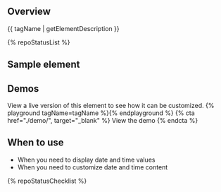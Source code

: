 ## Overview
{{ tagName | getElementDescription }}

{% repoStatusList %}

## Sample element
<rh-timestamp></rh-timestamp>

## Demos
View a live version of this element to see how it can be customized.
{% playground tagName=tagName %}{% endplayground %}
{% cta href="./demo/", target="_blank" %}
  View the demo
{% endcta %}


## When to use
- When you need to display date and time values
- When you need to customize date and time content

{% repoStatusChecklist %}
